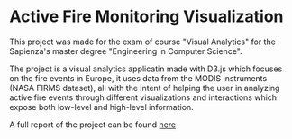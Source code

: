 # Active Fire Monitoring Visualization

This project was made for the exam of course "Visual Analytics" for the Sapienza's master degree "Engineering in Computer Science".

The project is a visual analytics applicatin made with D3.js which focuses on the fire events in Europe, it uses data from the MODIS instruments (NASA FIRMS dataset), 
all with the intent of helping the user in analyzing active fire events through different visualizations and interactions which expose both low-level and high-level information.

A full report of the project can be found [here](https://github.com/activefires-va19/doc)
